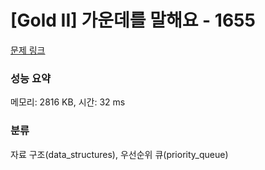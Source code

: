 # [Gold II] 가운데를 말해요 - 1655 

[문제 링크](https://www.acmicpc.net/problem/1655) 

### 성능 요약

메모리: 2816 KB, 시간: 32 ms

### 분류

자료 구조(data_structures), 우선순위 큐(priority_queue)

